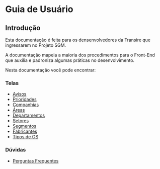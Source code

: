 # Guia de Usuário

## Introdução

Esta documentação é feita para os densenvolvedores da Transire que ingressarem no Projeto SGM.

A documentação mapeia a maioria dos procedimentos para o Front-End que auxilia e padroniza algumas
práticas no desenvolvimento.

Nesta documentação você pode encontrar:

### Telas
* [Avisos](notcies)
* [Prioridades](notices_priority)
* [Companhias](companies)
* [Áreas](areas)
* [Departamentos](departments)
* [Setores](sectors)
* [Segmentos](segments)
* [Fabricantes](fabricators)
* [Tipos de OS](os_types)
### Dúvidas
* [Perguntas Frequentes](faqs)
